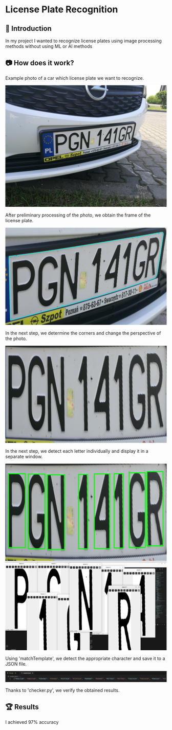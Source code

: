 # License Plate Recognition
## 🚀 Introduction
In my project I wanted to recognize license plates using image processing methods without using ML or AI methods

## 📷 How does it work?
Example photo of a car which license plate we want to recognize. 

![zdj](train_1/PGN141GR.jpg)

After preliminary processing of the photo, we obtain the frame of the license plate.

![zdj](zdj/Tab5.png)

In the next step, we determine the corners and change the perspective of the photo. 

![zdj](zdj/Tab1.png)

In the next step, we detect each letter individually and display it in a separate window. 

![zdj](zdj/Tab2.png)
![zdj](zdj/Tab3.png)

Using 'matchTemplate', we detect the appropriate character and save it to a JSON file. 

![zdj](zdj/Tab4.png)

Thanks to 'checker.py', we verify the obtained results.

## 🏆 Results
I achieved 97% accuracy



